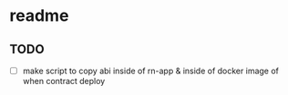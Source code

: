 # readme

## TODO

- [ ] make script to copy abi inside of rn-app & inside of docker image of when contract deploy

<!-- https://faucet.polygon.technology/ -->
